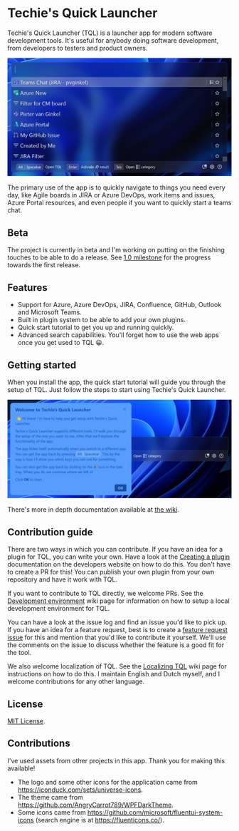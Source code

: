 # Techie's Quick Launcher

Techie's Quick Launcher (TQL) is a launcher app for modern software development
tools. It's useful for anybody doing software development, from developers to
testers and product owners.

![](Documentation/Images/Screenshot.png)

The primary use of the app is to quickly navigate to things you need every day,
like Agile boards in JIRA or Azure DevOps, work items and issues, Azure Portal
resources, and even people if you want to quickly start a teams chat.

## Beta

The project is currently in beta and I'm working on putting on the finishing
touches to be able to do a release. See
[1.0 milestone](https://github.com/TQLApp/TQL/milestone/1) for the progress
towards the first release.

## Features

- Support for Azure, Azure DevOps, JIRA, Confluence, GitHub, Outlook and
  Microsoft Teams.
- Built in plugin system to be able to add your own plugins.
- Quick start tutorial to get you up and running quickly.
- Advanced search capabilities. You'll forget how to use the web apps once you
  get used to TQL 😀.

## Getting started

When you install the app, the quick start tutorial will guide you through the
setup of TQL. Just follow the steps to start using Techie's Quick Launcher.

![](Documentation/Images/Quick-Start-screenshot.png)

There's more in depth documentation available at
[the wiki](https://github.com/TQLApp/TQL/wiki).

## Contribution guide

There are two ways in which you can contribute. If you have an idea for a plugin
for TQL, you can write your own. Have a look at the
[Creating a plugin](https://tqlapp.github.io/TQL/Documentation/Getting-started.html)
documentation on the developers website on how to do this. You don't have to
create a PR for this! You can publish your own plugin from your own repository
and have it work with TQL.

If you want to contribute to TQL directly, we welcome PRs. See the
[Development environment](https://tqlapp.github.io/TQL/Documentation/Development-environment.html)
wiki page for information on how to setup a local development environment for
TQL.

You can have a look at the issue log and find an issue you'd like to pick up. If
you have an idea for a feature request, best is to create a
[feature request issue](https://github.com/TQLApp/TQL/issues/new?assignees=&labels=&projects=&template=feature_request.md&title=)
for this and mention that you'd like to contribute it yourself. We'll use the
comments on the issue to discuss whether the feature is a good fit for the tool.

We also welcome localization of TQL. See the
[Localizing TQL](https://tqlapp.github.io/TQL/Documentation/Localizing-TQL.html)
wiki page for instructions on how to do this. I maintain English and Dutch
myself, and I welcome contributions for any other language.

## License

[MIT License](LICENSE).

## Contributions

I've used assets from other projects in this app. Thank you for making this
available!

- The logo and some other icons for the application came from
  https://iconduck.com/sets/universe-icons.
- The theme came from https://github.com/AngryCarrot789/WPFDarkTheme.
- Some icons came from https://github.com/microsoft/fluentui-system-icons
  (search engine is at https://fluenticons.co/).
